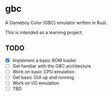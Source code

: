 # gbc

A Gameboy Color (GBC) emulator written in Rust.

This is intended as a learning project.

## TODO

- [x] Implement a basic ROM loader
- [ ] Get familiar with the GBC architecture
- [ ] Work on basic CPU emulation
- [ ] Get basic GUI up and running
- [ ] Work on I/O emulation
- [ ] TBD
